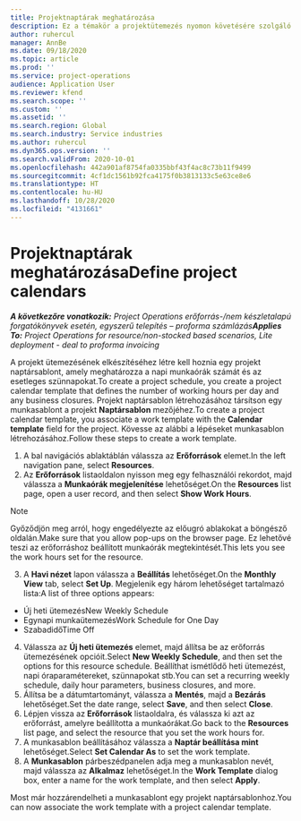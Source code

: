 ```yaml
---
title: Projektnaptárak meghatározása
description: Ez a témakör a projektütemezés nyomon követésére szolgáló projektnaptár használatáról tartalmaz információt.
author: ruhercul
manager: AnnBe
ms.date: 09/18/2020
ms.topic: article
ms.prod: ''
ms.service: project-operations
audience: Application User
ms.reviewer: kfend
ms.search.scope: ''
ms.custom: ''
ms.assetid: ''
ms.search.region: Global
ms.search.industry: Service industries
ms.author: ruhercul
ms.dyn365.ops.version: ''
ms.search.validFrom: 2020-10-01
ms.openlocfilehash: 442a901af8754fa0335bbf43f4ac8c73b11f9499
ms.sourcegitcommit: 4cf1dc1561b92fca4175f0b3813133c5e63ce8e6
ms.translationtype: HT
ms.contentlocale: hu-HU
ms.lasthandoff: 10/28/2020
ms.locfileid: "4131661"
---
```

# <a name="define-project-calendars"></a><span data-ttu-id="d8aab-103">Projektnaptárak meghatározása</span><span class="sxs-lookup"><span data-stu-id="d8aab-103">Define project calendars</span></span>

<span data-ttu-id="d8aab-104">_**A következőre vonatkozik:** Project Operations erőforrás-/nem készletalapú forgatókönyvek esetén, egyszerű telepítés – proforma számlázás_</span><span class="sxs-lookup"><span data-stu-id="d8aab-104">_**Applies To:** Project Operations for resource/non-stocked based scenarios, Lite deployment - deal to proforma invoicing_</span></span>

<span data-ttu-id="d8aab-105">A projekt ütemezésének elkészítéséhez létre kell hoznia egy projekt naptársablont, amely meghatározza a napi munkaórák számát és az esetleges szünnapokat.</span><span class="sxs-lookup"><span data-stu-id="d8aab-105">To create a project schedule, you create a project calendar template that defines the number of working hours per day and any business closures.</span></span> <span data-ttu-id="d8aab-106">Projekt naptársablon létrehozásához társítson egy munkasablont a projekt **Naptársablon** mezőjéhez.</span><span class="sxs-lookup"><span data-stu-id="d8aab-106">To create a project calendar template, you associate a work template with the **Calendar template** field for the project.</span></span> <span data-ttu-id="d8aab-107">Kövesse az alábbi a lépéseket munkasablon létrehozásához.</span><span class="sxs-lookup"><span data-stu-id="d8aab-107">Follow these steps to create a work template.</span></span>

1. <span data-ttu-id="d8aab-108">A bal navigációs ablaktáblán válassza az **Erőforrások** elemet.</span><span class="sxs-lookup"><span data-stu-id="d8aab-108">In the left navigation pane, select **Resources**.</span></span> 
2. <span data-ttu-id="d8aab-109">Az **Erőforrások** listaoldalon nyisson meg egy felhasználói rekordot, majd válassza a **Munkaórák megjelenítése** lehetőséget.</span><span class="sxs-lookup"><span data-stu-id="d8aab-109">On the **Resources** list page, open a user record, and then select **Show Work Hours**.</span></span>

  > [!NOTE]
  > <span data-ttu-id="d8aab-110">Győződjön meg arról, hogy engedélyezte az előugró ablakokat a böngésző oldalán.</span><span class="sxs-lookup"><span data-stu-id="d8aab-110">Make sure that you allow pop-ups on the browser page.</span></span> <span data-ttu-id="d8aab-111">Ez lehetővé teszi az erőforráshoz beállított munkaórák megtekintését.</span><span class="sxs-lookup"><span data-stu-id="d8aab-111">This lets you see the work hours set for the resource.</span></span>
  
3. <span data-ttu-id="d8aab-112">A **Havi nézet** lapon válassza a **Beállítás** lehetőséget.</span><span class="sxs-lookup"><span data-stu-id="d8aab-112">On the **Monthly View** tab, select **Set Up**.</span></span> <span data-ttu-id="d8aab-113">Megjelenik egy három lehetőséget tartalmazó lista:</span><span class="sxs-lookup"><span data-stu-id="d8aab-113">A list of three options appears:</span></span> 

  - <span data-ttu-id="d8aab-114">Új heti ütemezés</span><span class="sxs-lookup"><span data-stu-id="d8aab-114">New Weekly Schedule</span></span>
  - <span data-ttu-id="d8aab-115">Egynapi munkaütemezés</span><span class="sxs-lookup"><span data-stu-id="d8aab-115">Work Schedule for One Day</span></span>
  - <span data-ttu-id="d8aab-116">Szabadidő</span><span class="sxs-lookup"><span data-stu-id="d8aab-116">Time Off</span></span>

4. <span data-ttu-id="d8aab-117">Válassza az **Új heti ütemezés** elemet, majd állítsa be az erőforrás ütemezésének opcióit.</span><span class="sxs-lookup"><span data-stu-id="d8aab-117">Select **New Weekly Schedule**, and then set the options for this resource schedule.</span></span> <span data-ttu-id="d8aab-118">Beállíthat ismétlődő heti ütemezést, napi óraparamétereket, szünnapokat stb.</span><span class="sxs-lookup"><span data-stu-id="d8aab-118">You can set a recurring weekly schedule, daily hour parameters, business closures, and more.</span></span>
5. <span data-ttu-id="d8aab-119">Állítsa be a dátumtartományt, válassza a **Mentés**, majd a **Bezárás** lehetőséget.</span><span class="sxs-lookup"><span data-stu-id="d8aab-119">Set the date range, select **Save**, and then select **Close**.</span></span> 
6. <span data-ttu-id="d8aab-120">Lépjen vissza az **Erőforrások** listaoldalra, és válassza ki azt az erőforrást, amelyre beállította a munkaórákat.</span><span class="sxs-lookup"><span data-stu-id="d8aab-120">Go back to the **Resources** list page, and select the resource that you set the work hours for.</span></span> 
7. <span data-ttu-id="d8aab-121">A munkasablon beállításához válassza a **Naptár beállítása mint** lehetőséget.</span><span class="sxs-lookup"><span data-stu-id="d8aab-121">Select **Set Calendar As** to set the work template.</span></span> 
8. <span data-ttu-id="d8aab-122">A **Munkasablon** párbeszédpanelen adja meg a munkasablon nevét, majd válassza az **Alkalmaz** lehetőséget.</span><span class="sxs-lookup"><span data-stu-id="d8aab-122">In the **Work Template** dialog box, enter a name for the work template, and then select **Apply**.</span></span> 

<span data-ttu-id="d8aab-123">Most már hozzárendelheti a munkasablont egy projekt naptársablonhoz.</span><span class="sxs-lookup"><span data-stu-id="d8aab-123">You can now associate the work template with a project calendar template.</span></span>
